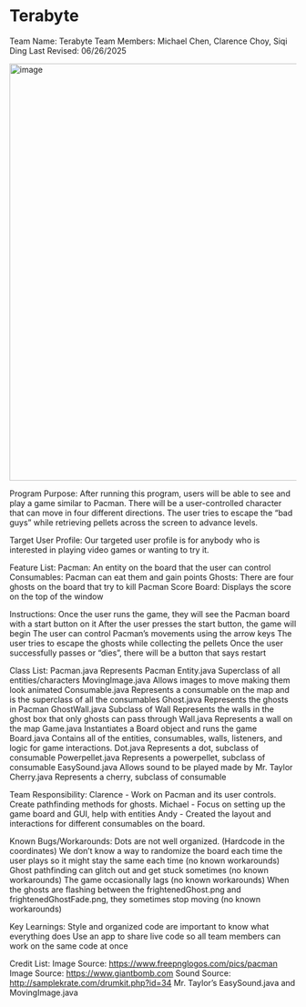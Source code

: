 # Terabyte
Team Name: Terabyte
Team Members: Michael Chen, Clarence Choy, Siqi Ding
Last Revised: 06/26/2025

<img width="733" alt="image" src="https://github.com/user-attachments/assets/b9e8515c-a9cb-4442-93b5-7e3459165f50" />

Program Purpose: After running this program, users will be able to see and play a game similar to Pacman. There will be a user-controlled character that can move in four different directions. The user tries to escape the “bad guys” while retrieving pellets across the screen to advance levels.

Target User Profile: Our targeted user profile is for anybody who is interested in playing video games or wanting to try it.

Feature List: 
Pacman: An entity on the board that the user can control
Consumables: Pacman can eat them and gain points
Ghosts: There are four ghosts on the board that try to kill Pacman
Score Board: Displays the score on the top of the window

Instructions: 
Once the user runs the game, they will see the Pacman board with a start button on it
After the user presses the start button, the game will begin
The user can control Pacman’s movements using the arrow keys
The user tries to escape the ghosts while collecting the pellets
Once the user successfully passes or “dies”, there will be a button that says restart

Class List: 
Pacman.java
Represents Pacman
Entity.java
Superclass of all entities/characters
MovingImage.java
Allows images to move making them look animated
Consumable.java
Represents a consumable on the map and is the superclass of all the consumables
Ghost.java
Represents the ghosts in Pacman
GhostWall.java
Subclass of Wall
Represents the walls in the ghost box that only ghosts can pass through
Wall.java
Represents a wall on the map
Game.java
Instantiates a Board object and runs the game
Board.java
Contains all of the entities, consumables, walls, listeners, and logic for game interactions.
Dot.java
Represents a dot, subclass of consumable
Powerpellet.java
Represents a powerpellet, subclass of consumable
EasySound.java
Allows sound to be played made by Mr. Taylor
Cherry.java
Represents a cherry, subclass of consumable

Team Responsibility: 
Clarence - Work on Pacman and its user controls. Create pathfinding methods for ghosts.
Michael - Focus on setting up the game board and GUI, help with entities
Andy - Created the layout and interactions for different consumables on the board.

Known Bugs/Workarounds: 
Dots are not well organized. (Hardcode in the coordinates)
We don’t know a way to randomize the board each time the user plays so it might stay the same each time (no known workarounds)
Ghost pathfinding can glitch out and get stuck sometimes (no known workarounds)
The game occasionally lags (no known workarounds)
When the ghosts are flashing between the frightenedGhost.png and frightenedGhostFade.png, they sometimes stop moving (no known workarounds)

Key Learnings: 
Style and organized code are important to know what everything does
Use an app to share live code so all team members can work on the same code at once

Credit List: 
Image Source: https://www.freepnglogos.com/pics/pacman
Image Source: https://www.giantbomb.com
Sound Source: http://samplekrate.com/drumkit.php?id=34
Mr. Taylor’s EasySound.java and MovingImage.java

